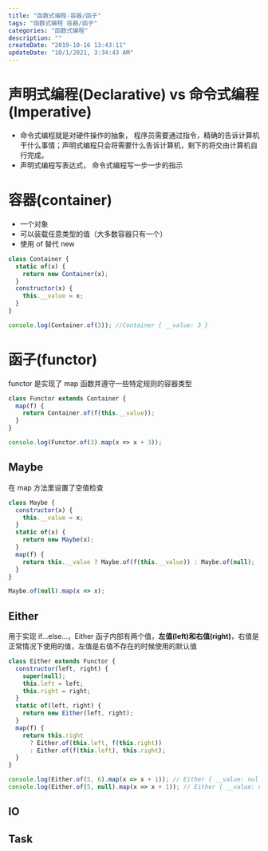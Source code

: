 ```yaml
---
title: "函数式编程-容器/函子"
tags: "函数式编程 容器/函子"
categories: "函数式编程"
description: ""
createDate: "2019-10-16 13:43:11"
updateDate: "10/1/2021, 3:34:43 AM"
---
```



# 声明式编程(Declarative) vs 命令式编程(Imperative)

- 命令式编程就是对硬件操作的抽象， 程序员需要通过指令，精确的告诉计算机干什么事情；声明式编程只会将需要什么告诉计算机，剩下的将交由计算机自行完成。
- 声明式编程写表达式， 命令式编程写一步一步的指示

# 容器(container)

- 一个对象
- 可以装载任意类型的值（大多数容器只有一个）
- 使用 of 替代 new

```javascript
class Container {
  static of(x) {
    return new Container(x);
  }
  constructor(x) {
    this.__value = x;
  }
}

console.log(Container.of(3)); //Container { __value: 3 }
```

# 函子(functor)

functor 是实现了 map 函数并遵守一些特定规则的容器类型

```javascript
class Functor extends Container {
  map(f) {
    return Container.of(f(this.__value));
  }
}

console.log(Functor.of(3).map(x => x + 3));
```

## Maybe

在 map 方法里设置了空值检查

```javascript
class Maybe {
  constructor(x) {
    this.__value = x;
  }
  static of(x) {
    return new Maybe(x);
  }
  map(f) {
    return this.__value ? Maybe.of(f(this.__value)) : Maybe.of(null);
  }
}

Maybe.of(null).map(x => x);
```

## Either

用于实现 if...else...，Either 函子内部有两个值，**左值(left)**和**右值(right)**，右值是正常情况下使用的值，左值是右值不存在的时候使用的默认值

```javascript
class Either extends Functor {
  constructor(left, right) {
    super(null);
    this.left = left;
    this.right = right;
  }
  static of(left, right) {
    return new Either(left, right);
  }
  map(f) {
    return this.right
      ? Either.of(this.left, f(this.right))
      : Either.of(f(this.left), this.right);
  }
}

console.log(Either.of(5, 6).map(x => x + 1)); // Either { __value: null, left: 5, right: 7 }
console.log(Either.of(5, null).map(x => x + 1)); // Either { __value: null, left: 6, right: null }
```

## IO

## Task
